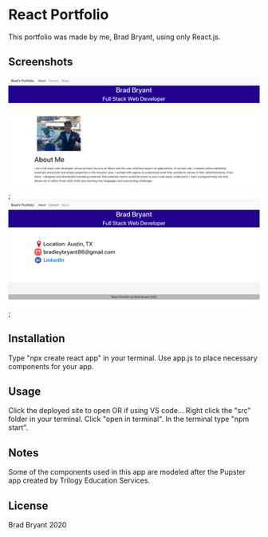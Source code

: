 # React Portfolio

This portfolio was made by me, Brad Bryant, using only React.js.

## Screenshots

![About](./src/images/rp.png);
![Contact](./src/images/rp2.png);


## Installation

Type "npx create react app" in your terminal.
Use app.js to place necessary components for your app.


## Usage

Click the deployed site to open
OR if using VS code...
Right click the "src" folder in your terminal.
Click "open in terminal".
In the terminal type "npm start". 


## Notes
Some of the components used in this app are modeled after the Pupster app created by Trilogy Education Services. 

## License
Brad Bryant 2020